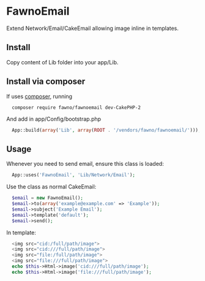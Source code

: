 # FawnoEmail

Extend Network/Email/CakeEmail allowing image inline in templates.


Install
-------

Copy content of Lib folder into your app/Lib.

Install via composer
--------------------

If uses [composer](http://getcomposer.org), running
```
  composer require fawno/fawnoemail dev-CakePHP-2
```
And add in app/Config/bootstrap.php
```php
  App::build(array('Lib', array(ROOT . '/vendors/fawno/fawnoemail/')));
```
Usage
-----
Whenever you need to send email, ensure this class is loaded:
```php
  App::uses('FawnoEmail', 'Lib/Network/Email');
```
Use the class as normal CakeEmail:
```php
  $email = new FawnoEmail();
  $email->to(array('example@example.com' => 'Example'));
  $email->subject('Example Email');
  $email->template('default');
  $email->send();
```

In template:
```php
  <img src="cid:/full/path/image">
  <img src="cid:///full/path/image">
  <img src="file:/full/path/image">
  <img src="file:///full/path/image">
  echo $this->Html->image('cid:///full/path/image');
  echo $this->Html->image('file:///full/path/image');
```
